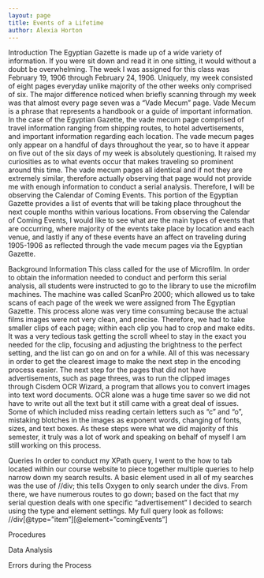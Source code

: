 ```yaml
---
layout: page
title: Events of a Lifetime
author: Alexia Horton
---
```

Introduction
The Egyptian Gazette is made up of a wide variety of information. If you were sit down and read it in one sitting, it would without a doubt be overwhelming. The week I was assigned for this class was February 19, 1906 through February 24, 1906. Uniquely, my week consisted of eight pages everyday unlike majority of the other weeks only comprised of six. The major difference noticed when briefly scanning through my week was that almost every page seven was a “Vade Mecum” page. Vade Mecum is a phrase that represents a handbook or a guide of important information. In the case of the Egyptian Gazette, the vade mecum page comprised of travel information ranging from shipping routes, to hotel advertisements, and important information regarding each location. The vade mecum pages only appear on a handful of days throughout the year, so to have it appear on five out of the six days of my week is absolutely questioning. It raised my curiosities as to what events occur that makes traveling so prominent around this time. The vade mecum pages all identical and if not they are extremely similar, therefore actually observing that page would not provide me with enough information to conduct a serial analysis. Therefore, I will be observing the Calendar of Coming Events. This portion of the Egyptian Gazette provides a list of events that will be taking place throughout the next couple months within various locations. From observing the Calendar of Coming Events, I would like to see what are the main types of events that are occurring, where majority of the events take place by location and each venue, and lastly if any of these events have an affect on traveling during 1905-1906 as reflected through the vade mecum pages via the Egyptian Gazette.

Background Information
This class called for the use of Microfilm. In order to obtain the information needed to conduct and perform this serial analysis, all students were instructed to go to the library to use the microfilm machines. The machine was called ScanPro 2000; which allowed us to take scans of each page of the week we were assigned from The Egyptian Gazette. This process alone was very time consuming because the actual films images were not very clean, and precise. Therefore, we had to take smaller clips of each page; within each clip you had to crop and make edits. It was a very tedious task getting the scroll wheel to stay in the exact you needed for the clip, focusing and adjusting the brightness to the perfect setting, and the list can go on and on for a while. All of this was necessary in order to get the clearest image to make the next step in the encoding process easier. The next step for the pages that did not have advertisements, such as page threes, was to run the clipped images through Cisdem OCR Wizard, a program that allows you to convert images into text word documents. OCR alone was a huge time saver so we did not have to write out all the text but it still came with a great deal of issues. Some of which included miss reading certain letters such as “c” and “o”, mistaking blotches in the images as exponent words, changing of fonts, sizes, and text boxes. As these steps were what we did majority of this semester, it truly was a lot of work and speaking on behalf of myself I am still working on this process.

Queries
In order to conduct my XPath query, I went to the how to tab located within our course website to piece together multiple queries to help narrow down my search results. A basic element used in all of my searches was the use of //div; this tells Oxygen to only search under the divs. From there, we have numerous routes to go down; based on the fact that my serial question deals with one specific “advertisement” I decided to search using the type and element settings. My full query look as follows:
	//div[@type=”item”][@element=”comingEvents”]

Procedures


Data Analysis


Errors during the Process
